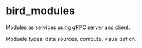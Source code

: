 # bird_modules

Modules as services using gRPC server and client.

Moduele types: data sources, compute, visualization.